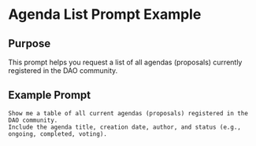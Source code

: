 # Agenda List Prompt Example

## Purpose
This prompt helps you request a list of all agendas (proposals) currently registered in the DAO community.

## Example Prompt
```
Show me a table of all current agendas (proposals) registered in the DAO community.
Include the agenda title, creation date, author, and status (e.g., ongoing, completed, voting).
```